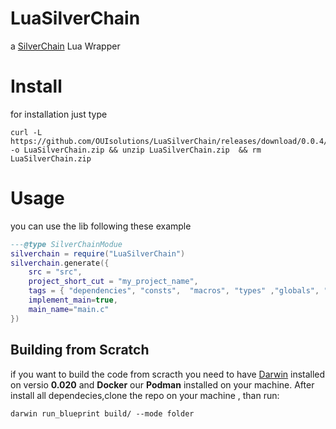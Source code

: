 # LuaSilverChain
a [SilverChain](https://github.com/OUIsolutions/SilverChain) Lua Wrapper



# Install

for installation just type
```shell 
curl -L https://github.com/OUIsolutions/LuaSilverChain/releases/download/0.0.4/LuaSilverChain.zip -o LuaSilverChain.zip && unzip LuaSilverChain.zip  && rm LuaSilverChain.zip 

```

# Usage
you can use the lib following these example 

```lua
---@type SilverChainModue
silverchain = require("LuaSilverChain")
silverchain.generate({
    src = "src",
    project_short_cut = "my_project_name",
    tags = { "dependencies", "consts",  "macros", "types" ,"globals", "fdeclare" ,"fdef" },
    implement_main=true,
    main_name="main.c"
})

```

## Building from Scratch
if you want to build the code from scracth  you need to have [Darwin](https://github.com/OUIsolutions/Darwin) 
installed on versio **0.020** and **Docker** our **Podman** installed on your machine.
After install all dependecies,clone the repo on your machine , than run:
```shel
darwin run_blueprint build/ --mode folder
```
